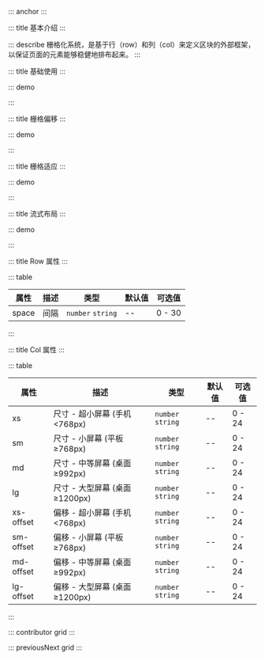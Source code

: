 ::: anchor
:::

::: title 基本介绍
:::

::: describe 栅格化系统，是基于行（row）和列（col）来定义区块的外部框架，以保证页面的元素能够稳健地排布起来。
:::

::: title 基础使用
:::

::: demo

<template>
  <lay-row space="10">
     <lay-col md="12"><div class="grid-demo">1</div></lay-col>
     <lay-col md="12"><div class="grid-demo">2</div></lay-col>
     <lay-col md="6"><div class="grid-demo">3</div></lay-col>
     <lay-col md="6"><div class="grid-demo">4</div></lay-col>
     <lay-col md="6"><div class="grid-demo">5</div></lay-col>
     <lay-col md="6"><div class="grid-demo">6</div></lay-col>
  </lay-row>
</template>

<script>
import { ref } from 'vue'

export default {
  setup() {
    return {
    }
  }
}
</script>

<style>
.grid-demo {
    padding: 10px;
    line-height: 50px;
    border-radius: 2px;
    text-align: center;
    background-color: var(--global-checked-color);
    color: #fff;
}
</style>

:::

::: title 栅格偏移
:::

::: demo

<template>
  <lay-row space="10">
     <lay-col md="12"><div class="grid-demo">1</div></lay-col>
     <lay-col md="6" mdOffset="6"><div class="grid-demo">2</div></lay-col>
  </lay-row>
</template>

<script>
import { ref } from 'vue'

export default {
  setup() {
    return {
    }
  }
}
</script>

<style>
.grid-demo {
    padding: 10px;
    line-height: 50px;
    border-radius: 2px;
    text-align: center;
    background-color: var(--global-checked-color);
    color: #fff;
}
</style>

:::

::: title 栅格适应
:::

::: demo

<template>
  <lay-row space="10">
     <lay-col md="12" sm="12" xs="24"><div class="grid-demo">1</div></lay-col>
     <lay-col md="12" sm="12" xs="24"><div class="grid-demo">2</div></lay-col>
  </lay-row>
</template>

<script>
import { ref } from 'vue'

export default {
  setup() {
    return {
    }
  }
}
</script>
<style>
.grid-demo {
    padding: 10px;
    line-height: 50px;
    border-radius: 2px;
    text-align: center;
    background-color: var(--global-checked-color);
    color: #fff;
}
</style>

:::

::: title 流式布局
:::

::: demo

<template>
  <lay-container fluid>
    <lay-row space="10">
      <lay-col md="4" sm="12" xs="24"><div class="grid-demo">1</div></lay-col>
      <lay-col md="4" sm="12" xs="24"><div class="grid-demo">2</div></lay-col>
      <lay-col md="4" sm="12" xs="24"><div class="grid-demo">3</div></lay-col>
      <lay-col md="4" sm="12" xs="24"><div class="grid-demo">4</div></lay-col>
      <lay-col md="4" sm="12" xs="24"><div class="grid-demo">5</div></lay-col>
      <lay-col md="4" sm="12" xs="24"><div class="grid-demo">6</div></lay-col>
    </lay-row>
  </lay-container>
</template>

<script>
import { ref } from 'vue'

export default {
  setup() {
    return {
    }
  }
}
</script>
<style>
.grid-demo {
    padding: 10px;
    line-height: 50px;
    border-radius: 2px;
    text-align: center;
    background-color: var(--global-checked-color);
    color: #fff;
}
</style>

:::

::: title Row 属性
:::

::: table

| 属性  | 描述 | 类型 |默认值 |可选值 |
| ----- | ---- | ------ | ------ | ------ |
| space | 间隔 | `number` `string` | -- |0 - 30 |

:::

::: title Col 属性
:::

::: table

| 属性      | 描述                           | 类型 | 默认值 | 可选值 |
| --------- | ------------------------------ | ------ |------ |------ |
| xs        | 尺寸 - 超小屏幕 (手机<768px)   | `number` `string` | -- | 0 - 24 |
| sm        | 尺寸 - 小屏幕 (平板 ≥768px)    | `number` `string` | --  | 0 - 24 |
| md        | 尺寸 - 中等屏幕 (桌面 ≥992px)  |  `number` `string` | -- | 0 - 24 |
| lg        | 尺寸 - 大型屏幕 (桌面 ≥1200px) |  `number` `string` | -- |0 - 24 |
| xs-offset | 偏移 - 超小屏幕 (手机<768px)   |  `number` `string` | -- |0 - 24 |
| sm-offset | 偏移 - 小屏幕 (平板 ≥768px)    |  `number` `string` | -- | 0 - 24 |
| md-offset | 偏移 - 中等屏幕 (桌面 ≥992px)  |  `number` `string` | -- |0 - 24 |
| lg-offset | 偏移 - 大型屏幕 (桌面 ≥1200px) |  `number` `string` | -- |0 - 24 |

:::

::: contributor grid
::: 

::: previousNext grid
:::